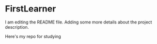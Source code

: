 # FirstLearner
I am editing the README file. Adding some more details about the project description.

Here's my repo for studying

